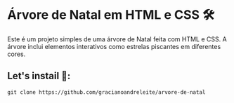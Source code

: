 # Árvore de Natal em HTML e CSS 🛠

Este é um projeto simples de uma árvore de Natal feita com HTML e CSS. A árvore inclui elementos interativos como estrelas piscantes em diferentes cores.

## Let's instail 🚀:
   ```
   git clone https://github.com/gracianoandreleite/arvore-de-natal
   ```
